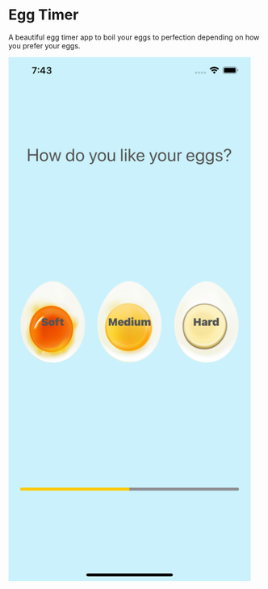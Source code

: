 # Egg Timer

A beautiful egg timer app to boil your eggs to perfection depending on how you prefer your eggs.

<img src="https://github.com/MadKara/egg-timer/blob/main/Preview.png" width="480">
